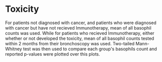 # Toxicity

For patients not diagnosed with cancer, and patients who were diagnosed with cancer but have not recieved Immunotherapy, mean of all basophil counts was used. While for patients who recieved Immunotherapy, either whether or not developed the toxicity, mean of all basophil counts tested within 2 months from their bronchoscopy was used. Two-tailed Mann-Whitney test was then used to compare each group's basophils count and reported p-values were plotted over this plots.
